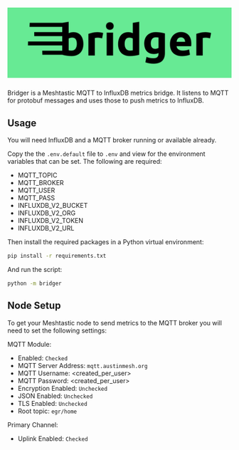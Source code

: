 # ![bridger](./logo/logo-wide.png)

Bridger is a Meshtastic MQTT to InfluxDB metrics bridge. It listens to MQTT for protobuf messages and uses those to push metrics to InfluxDB.

## Usage

You will need InfluxDB and a MQTT broker running or available already.

Copy the the `.env.default` file to `.env` and view for the environment variables that can be set. The following are required:

 - MQTT_TOPIC
 - MQTT_BROKER
 - MQTT_USER
 - MQTT_PASS
 - INFLUXDB_V2_BUCKET
 - INFLUXDB_V2_ORG
 - INFLUXDB_V2_TOKEN
 - INFLUXDB_V2_URL

Then install the required packages in a Python virtual environment:

```bash
pip install -r requirements.txt
```

And run the script:

```bash
python -m bridger
```

## Node Setup

To get your Meshtastic node to send metrics to the MQTT broker you will need to set the following settings:

MQTT Module:

* Enabled: `Checked`
* MQTT Server Address: `mqtt.austinmesh.org`
* MQTT Username: <created_per_user>
* MQTT Password: <created_per_user>
* Encryption Enabled: `Unchecked`
* JSON Enabled: `Unchecked`
* TLS Enabled: `Unchecked`
* Root topic: `egr/home`

Primary Channel:

* Uplink Enabled: `Checked`
